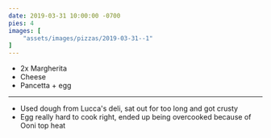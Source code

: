 ```yaml
---
date: 2019-03-31 10:00:00 -0700
pies: 4
images: [
    "assets/images/pizzas/2019-03-31--1"
]
---
```

- 2x Margherita
- Cheese
- Pancetta + egg

---

- Used dough from Lucca's deli, sat out for too long and got crusty
- Egg really hard to cook right, ended up being overcooked because of Ooni top heat